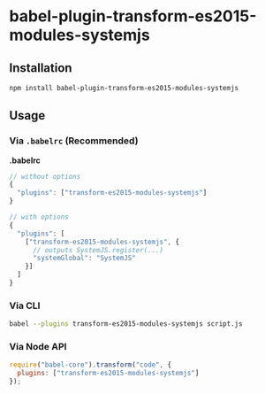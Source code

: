 # babel-plugin-transform-es2015-modules-systemjs

## Installation

```sh
npm install babel-plugin-transform-es2015-modules-systemjs
```

## Usage

### Via `.babelrc` (Recommended)

**.babelrc**

```javascript
// without options
{
  "plugins": ["transform-es2015-modules-systemjs"]
}

// with options
{
  "plugins": [
    ["transform-es2015-modules-systemjs", {
      // outputs SystemJS.register(...)
      "systemGlobal": "SystemJS"
    }]
  ]
}
```

### Via CLI

```sh
babel --plugins transform-es2015-modules-systemjs script.js
```

### Via Node API

```javascript
require("babel-core").transform("code", {
  plugins: ["transform-es2015-modules-systemjs"]
});
```
